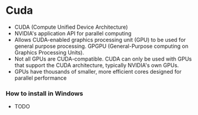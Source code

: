 # Cuda
* CUDA (Compute Unified Device Architecture)
* NVIDIA's application API for parallel computing
* Allows CUDA-enabled graphics processing unit (GPU) to be used for general purpose processing. GPGPU (General-Purpose computing on Graphics Processing Units).
* Not all GPUs are CUDA-compatible. CUDA can only be used with GPUs that support the CUDA architecture, typically NVIDIA's own GPUs.
* GPUs have thousands of smaller, more efficient cores designed for parallel performance


### How to install in Windows
* TODO
